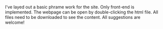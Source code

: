 I've layed out a basic phrame work for the site. Only front-end is implemented. 
The webpage can be open by double-clicking the html file. All files need to be downloaded to see the content.
All suggestions are welcome!
